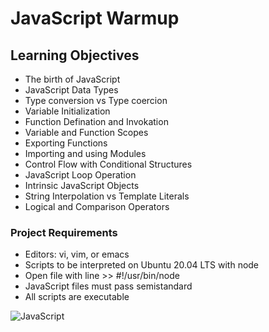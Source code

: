 # JavaScript Warmup

## Learning Objectives
* The birth of JavaScript
* JavaScript Data Types
* Type conversion vs Type coercion
* Variable Initialization
* Function Defination and Invokation
* Variable and Function Scopes
* Exporting Functions
* Importing and using Modules
* Control Flow with Conditional Structures
* JavaScript Loop Operation
* Intrinsic JavaScript Objects
* String Interpolation vs Template Literals
* Logical and Comparison Operators

### Project Requirements
* Editors: vi, vim, or emacs
* Scripts to be interpreted on Ubuntu 20.04 LTS with node
* Open file with line >> #!/usr/bin/node
* JavaScript files must pass semistandard
* All scripts are executable

![JavaScript](https://img.shields.io/badge/javascript-%23323330.svg?style=for-the-badge&logo=javascript&logoColor=%23F7DF1E)

